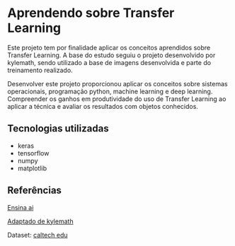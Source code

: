 # Aprendendo sobre Transfer Learning

Este projeto tem por finalidade aplicar os conceitos aprendidos sobre Transfer Learning. A base do estudo seguiu o projeto desenvolvido por kylemath, sendo utilizado a base de imagens desenvolvida e parte do treinamento realizado.

Desenvolver este projeto proporcionou aplicar os conceitos sobre sistemas operacionais, programação python, machine learning e deep learning. Compreender os ganhos em produtividade do uso de Transfer Learning ao aplicar a técnica e avaliar os resultados com objetos conhecidos.

## Tecnologias utilizadas

- keras
- tensorflow
- numpy
- matplotlib

## Referências

[Ensina ai](https://medium.com/ensina-ai/tutorial-transfer-learning-3972cac5e9b5)

[Adaptado de kylemath](https://colab.research.google.com/github/kylemath/ml4a-guides/blob/master/notebooks/transfer-learning.ipynb#scrollTo=3p-OjhDPYoZm)

Dataset: [caltech edu](https://data.caltech.edu/records/mzrjq-6wc02)
